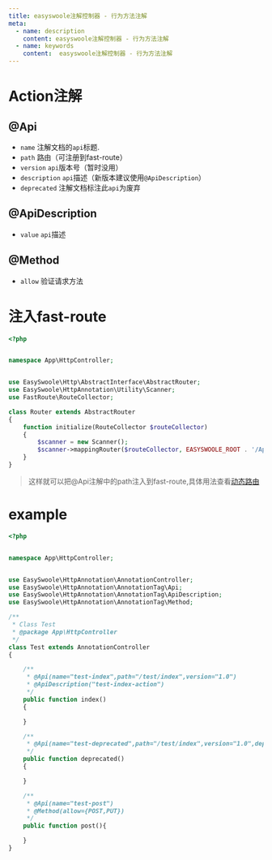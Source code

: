 ```yaml
---
title: easyswoole注解控制器 - 行为方法注解
meta:
  - name: description
    content: easyswoole注解控制器 - 行为方法注解
  - name: keywords
    content:  easyswoole注解控制器 - 行为方法注解
---
```


# Action注解

## @Api

- `name` 注解文档的`api`标题.
- `path` 路由（可注册到fast-route）
- `version` `api`版本号（暂时没用）
- `description` `api`描述（新版本建议使用`@ApiDescription`）
- `deprecated` 注解文档标注此`api`为废弃

## @ApiDescription

- `value` `api`描述

## @Method

- `allow` 验证请求方法

# 注入fast-route

```php
<?php


namespace App\HttpController;


use EasySwoole\Http\AbstractInterface\AbstractRouter;
use EasySwoole\HttpAnnotation\Utility\Scanner;
use FastRoute\RouteCollector;

class Router extends AbstractRouter
{
    function initialize(RouteCollector $routeCollector)
    {
        $scanner = new Scanner();
        $scanner->mappingRouter($routeCollector, EASYSWOOLE_ROOT . '/App/HttpController', 'App\HttpController');
    }
}
```
> 这样就可以把@Api注解中的path注入到fast-route,具体用法查看[动态路由](HttpServer/dynamicRoute.html)

# example

```php
<?php


namespace App\HttpController;


use EasySwoole\HttpAnnotation\AnnotationController;
use EasySwoole\HttpAnnotation\AnnotationTag\Api;
use EasySwoole\HttpAnnotation\AnnotationTag\ApiDescription;
use EasySwoole\HttpAnnotation\AnnotationTag\Method;

/**
 * Class Test
 * @package App\HttpController
 */
class Test extends AnnotationController
{

    /**
     * @Api(name="test-index",path="/test/index",version="1.0")
     * @ApiDescription("test-index-action")
     */
    public function index()
    {

    }

    /**
     * @Api(name="test-deprecated",path="/test/index",version="1.0",deprecated=true)
     */
    public function deprecated()
    {

    }

    /**
     * @Api(name="test-post")
     * @Method(allow={POST,PUT})
     */
    public function post(){

    }
}
```